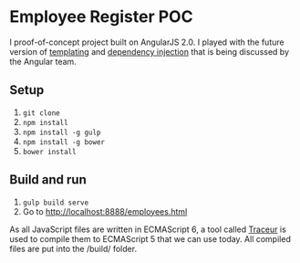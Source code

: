# Employee Register POC
I proof-of-concept project built on AngularJS 2.0. I played with the future version of [templating](https://github.com/angular/templating) and [dependency injection](https://github.com/angular/di.js) that is being discussed by the Angular team.

## Setup

1. `git clone`
2. `npm install`
3. `npm install -g gulp`
4. `npm install -g bower`
5. `bower install`

## Build and run

1. `gulp build serve`
2. Go to [http://localhost:8888/employees.html](http://localhost:8888/employees.html)

As all JavaScript files are written in ECMAScript 6, a tool called [Traceur](https://github.com/google/traceur-compiler) is used to compile them to ECMAScript 5 that we can use today. All compiled files are put into the /build/ folder.
